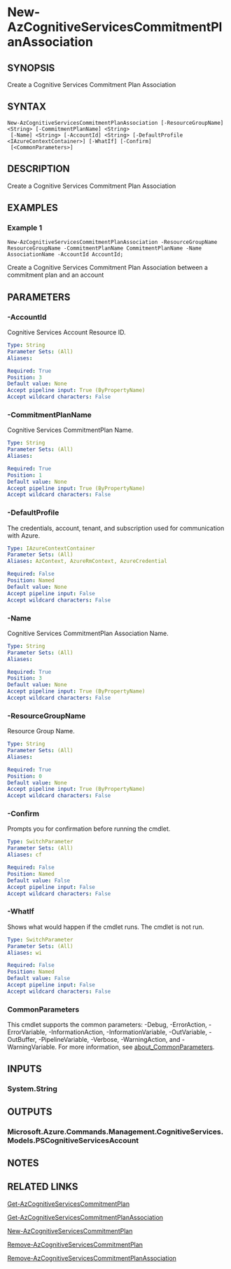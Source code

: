 ﻿---
external help file: Microsoft.Azure.PowerShell.Cmdlets.CognitiveServices.dll-Help.xml
Module Name: Az.CognitiveServices
online version: https://learn.microsoft.com/powershell/module/az.cognitiveservices/new-azcognitiveservicescommitmentplanassociation
schema: 2.0.0
---

# New-AzCognitiveServicesCommitmentPlanAssociation

## SYNOPSIS
Create a Cognitive Services Commitment Plan Association

## SYNTAX

```
New-AzCognitiveServicesCommitmentPlanAssociation [-ResourceGroupName] <String> [-CommitmentPlanName] <String>
 [-Name] <String> [-AccountId] <String> [-DefaultProfile <IAzureContextContainer>] [-WhatIf] [-Confirm]
 [<CommonParameters>]
```

## DESCRIPTION
Create a Cognitive Services Commitment Plan Association

## EXAMPLES

### Example 1
```
New-AzCognitiveServicesCommitmentPlanAssociation -ResourceGroupName ResourceGroupName -CommitmentPlanName CommitmentPlanName -Name AssociationName -AccountId AccountId;
```

Create a Cognitive Services Commitment Plan Association between a commitment plan and an account

## PARAMETERS

### -AccountId
Cognitive Services Account Resource ID.

```yaml
Type: String
Parameter Sets: (All)
Aliases:

Required: True
Position: 3
Default value: None
Accept pipeline input: True (ByPropertyName)
Accept wildcard characters: False
```

### -CommitmentPlanName
Cognitive Services CommitmentPlan Name.

```yaml
Type: String
Parameter Sets: (All)
Aliases:

Required: True
Position: 1
Default value: None
Accept pipeline input: True (ByPropertyName)
Accept wildcard characters: False
```

### -DefaultProfile
The credentials, account, tenant, and subscription used for communication with Azure.

```yaml
Type: IAzureContextContainer
Parameter Sets: (All)
Aliases: AzContext, AzureRmContext, AzureCredential

Required: False
Position: Named
Default value: None
Accept pipeline input: False
Accept wildcard characters: False
```

### -Name
Cognitive Services CommitmentPlan Association Name.

```yaml
Type: String
Parameter Sets: (All)
Aliases:

Required: True
Position: 3
Default value: None
Accept pipeline input: True (ByPropertyName)
Accept wildcard characters: False
```

### -ResourceGroupName
Resource Group Name.

```yaml
Type: String
Parameter Sets: (All)
Aliases:

Required: True
Position: 0
Default value: None
Accept pipeline input: True (ByPropertyName)
Accept wildcard characters: False
```

### -Confirm
Prompts you for confirmation before running the cmdlet.

```yaml
Type: SwitchParameter
Parameter Sets: (All)
Aliases: cf

Required: False
Position: Named
Default value: False
Accept pipeline input: False
Accept wildcard characters: False
```

### -WhatIf
Shows what would happen if the cmdlet runs.
The cmdlet is not run.

```yaml
Type: SwitchParameter
Parameter Sets: (All)
Aliases: wi

Required: False
Position: Named
Default value: False
Accept pipeline input: False
Accept wildcard characters: False
```

### CommonParameters
This cmdlet supports the common parameters: -Debug, -ErrorAction, -ErrorVariable, -InformationAction, -InformationVariable, -OutVariable, -OutBuffer, -PipelineVariable, -Verbose, -WarningAction, and -WarningVariable. For more information, see [about_CommonParameters](http://go.microsoft.com/fwlink/?LinkID=113216).

## INPUTS

### System.String
## OUTPUTS

### Microsoft.Azure.Commands.Management.CognitiveServices.Models.PSCognitiveServicesAccount
## NOTES

## RELATED LINKS

[Get-AzCognitiveServicesCommitmentPlan]()

[Get-AzCognitiveServicesCommitmentPlanAssociation]()

[New-AzCognitiveServicesCommitmentPlan]()

[Remove-AzCognitiveServicesCommitmentPlan]()

[Remove-AzCognitiveServicesCommitmentPlanAssociation]()

